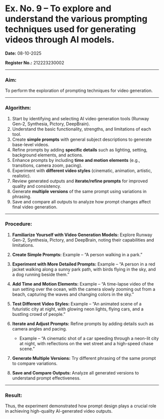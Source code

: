 
# Ex. No. 9 – To explore and understand the various prompting techniques used for generating videos through AI models.

**Date:** 08-10-2025

**Register No.:** 212223230002

---

### Aim:

To perform the exploration of prompting techniques for video generation.

---

### Algorithm:

1. Start by identifying and selecting AI video generation tools (Runway Gen-2, Synthesia, Pictory, DeepBrain).
2. Understand the basic functionality, strengths, and limitations of each tool.
3. Create **simple prompts** with general subject descriptions to generate base-level videos.
4. Refine prompts by adding **specific details** such as lighting, setting, background elements, and actions.
5. Enhance prompts by including **time and motion elements** (e.g., transitions, camera zoom, pacing).
6. Experiment with **different video styles** (cinematic, animation, artistic, realistic).
7. Review generated outputs and **iterate/refine prompts** for improved quality and consistency.
8. Generate **multiple versions** of the same prompt using variations in phrasing.
9. Save and compare all outputs to analyze how prompt changes affect final video generation.

---

### Procedure:

1. **Familiarize Yourself with Video Generation Models:** Explore Runway Gen-2, Synthesia, Pictory, and DeepBrain, noting their capabilities and limitations.
2. **Create Simple Prompts:** Example – “A person walking in a park.”
3. **Experiment with More Detailed Prompts:** Example – “A person in a red jacket walking along a sunny park path, with birds flying in the sky, and a dog running beside them.”
4. **Add Time and Motion Elements:** Example – “A time-lapse video of the sun setting over the ocean, with the camera slowly zooming out from a beach, capturing the waves and changing colors in the sky.”
5. **Test Different Video Styles:** Example – “An animated scene of a futuristic city at night, with glowing neon lights, flying cars, and a bustling crowd of people.”
6. **Iterate and Adjust Prompts:** Refine prompts by adding details such as camera angles and pacing.

   * Example – “A cinematic shot of a car speeding through a neon-lit city at night, with reflections on the wet street and a high-speed chase scene.”
7. **Generate Multiple Versions:** Try different phrasing of the same prompt to compare variations.
8. **Save and Compare Outputs:** Analyze all generated versions to understand prompt effectiveness.

---

### Result:

Thus, the experiment demonstrated how prompt design plays a crucial role in achieving high-quality AI-generated video outputs.

